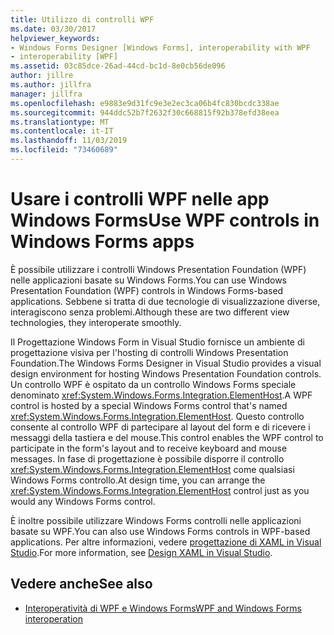 ```yaml
---
title: Utilizzo di controlli WPF
ms.date: 03/30/2017
helpviewer_keywords:
- Windows Forms Designer [Windows Forms], interoperability with WPF
- interoperability [WPF]
ms.assetid: 03c85dce-26ad-44cd-bc1d-8e0cb56de096
author: jillre
ms.author: jillfra
manager: jillfra
ms.openlocfilehash: e9883e9d31fc9e3e2ec3ca06b4fc830bcdc338ae
ms.sourcegitcommit: 944ddc52b7f2632f30c668815f92b378efd38eea
ms.translationtype: MT
ms.contentlocale: it-IT
ms.lasthandoff: 11/03/2019
ms.locfileid: "73460689"
---
```

# <a name="use-wpf-controls-in-windows-forms-apps"></a><span data-ttu-id="af37a-102">Usare i controlli WPF nelle app Windows Forms</span><span class="sxs-lookup"><span data-stu-id="af37a-102">Use WPF controls in Windows Forms apps</span></span>

<span data-ttu-id="af37a-103">È possibile utilizzare i controlli Windows Presentation Foundation (WPF) nelle applicazioni basate su Windows Forms.</span><span class="sxs-lookup"><span data-stu-id="af37a-103">You can use Windows Presentation Foundation (WPF) controls in Windows Forms-based applications.</span></span> <span data-ttu-id="af37a-104">Sebbene si tratta di due tecnologie di visualizzazione diverse, interagiscono senza problemi.</span><span class="sxs-lookup"><span data-stu-id="af37a-104">Although these are two different view technologies, they interoperate smoothly.</span></span>

<span data-ttu-id="af37a-105">Il Progettazione Windows Form in Visual Studio fornisce un ambiente di progettazione visiva per l'hosting di controlli Windows Presentation Foundation.</span><span class="sxs-lookup"><span data-stu-id="af37a-105">The Windows Forms Designer in Visual Studio provides a visual design environment for hosting Windows Presentation Foundation controls.</span></span> <span data-ttu-id="af37a-106">Un controllo WPF è ospitato da un controllo Windows Forms speciale denominato <xref:System.Windows.Forms.Integration.ElementHost>.</span><span class="sxs-lookup"><span data-stu-id="af37a-106">A WPF control is hosted by a special Windows Forms control that's named <xref:System.Windows.Forms.Integration.ElementHost>.</span></span> <span data-ttu-id="af37a-107">Questo controllo consente al controllo WPF di partecipare al layout del form e di ricevere i messaggi della tastiera e del mouse.</span><span class="sxs-lookup"><span data-stu-id="af37a-107">This control enables the WPF control to participate in the form's layout and to receive keyboard and mouse messages.</span></span> <span data-ttu-id="af37a-108">In fase di progettazione è possibile disporre il controllo <xref:System.Windows.Forms.Integration.ElementHost> come qualsiasi Windows Forms controllo.</span><span class="sxs-lookup"><span data-stu-id="af37a-108">At design time, you can arrange the <xref:System.Windows.Forms.Integration.ElementHost> control just as you would any Windows Forms control.</span></span>

<span data-ttu-id="af37a-109">È inoltre possibile utilizzare Windows Forms controlli nelle applicazioni basate su WPF.</span><span class="sxs-lookup"><span data-stu-id="af37a-109">You can also use Windows Forms controls in WPF-based applications.</span></span> <span data-ttu-id="af37a-110">Per altre informazioni, vedere [progettazione di XAML in Visual Studio](/visualstudio/xaml-tools/designing-xaml-in-visual-studio).</span><span class="sxs-lookup"><span data-stu-id="af37a-110">For more information, see [Design XAML in Visual Studio](/visualstudio/xaml-tools/designing-xaml-in-visual-studio).</span></span>

## <a name="see-also"></a><span data-ttu-id="af37a-111">Vedere anche</span><span class="sxs-lookup"><span data-stu-id="af37a-111">See also</span></span>

- [<span data-ttu-id="af37a-112">Interoperatività di WPF e Windows Forms</span><span class="sxs-lookup"><span data-stu-id="af37a-112">WPF and Windows Forms interoperation</span></span>](../../wpf/advanced/wpf-and-windows-forms-interoperation.md)
